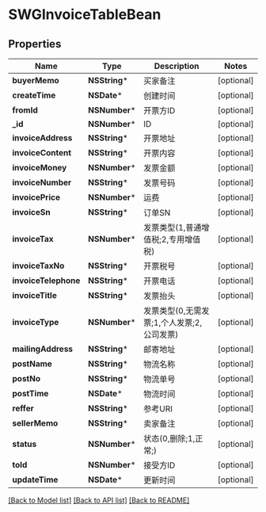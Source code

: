 # SWGInvoiceTableBean

## Properties
Name | Type | Description | Notes
------------ | ------------- | ------------- | -------------
**buyerMemo** | **NSString*** | 买家备注 | [optional] 
**createTime** | **NSDate*** | 创建时间 | [optional] 
**fromId** | **NSNumber*** | 开票方ID | [optional] 
**_id** | **NSNumber*** | ID | [optional] 
**invoiceAddress** | **NSString*** | 开票地址 | [optional] 
**invoiceContent** | **NSString*** | 开票内容 | [optional] 
**invoiceMoney** | **NSNumber*** | 发票金额 | [optional] 
**invoiceNumber** | **NSString*** | 发票号码 | [optional] 
**invoicePrice** | **NSNumber*** | 运费 | [optional] 
**invoiceSn** | **NSString*** | 订单SN | [optional] 
**invoiceTax** | **NSNumber*** | 发票类型(1,普通增值税;2,专用增值税) | [optional] 
**invoiceTaxNo** | **NSString*** | 开票税号 | [optional] 
**invoiceTelephone** | **NSString*** | 开票电话 | [optional] 
**invoiceTitle** | **NSString*** | 发票抬头 | [optional] 
**invoiceType** | **NSNumber*** | 发票类型(0,无需发票;1,个人发票;2,公司发票) | [optional] 
**mailingAddress** | **NSString*** | 邮寄地址 | [optional] 
**postName** | **NSString*** | 物流名称 | [optional] 
**postNo** | **NSString*** | 物流单号 | [optional] 
**postTime** | **NSDate*** | 物流时间 | [optional] 
**reffer** | **NSString*** | 参考URI | [optional] 
**sellerMemo** | **NSString*** | 卖家备注 | [optional] 
**status** | **NSNumber*** | 状态(0,删除;1,正常;) | [optional] 
**toId** | **NSNumber*** | 接受方ID | [optional] 
**updateTime** | **NSDate*** | 更新时间 | [optional] 

[[Back to Model list]](../README.md#documentation-for-models) [[Back to API list]](../README.md#documentation-for-api-endpoints) [[Back to README]](../README.md)


